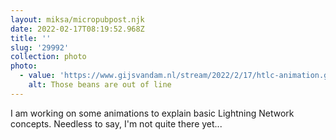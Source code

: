 ```yaml
---
layout: miksa/micropubpost.njk
date: 2022-02-17T08:19:52.968Z
title: ''
slug: '29992'
collection: photo
photo:
  - value: 'https://www.gijsvandam.nl/stream/2022/2/17/htlc-animation.gif'
    alt: Those beans are out of line
---
```

I am working on some animations to explain basic Lightning Network concepts. Needless to say, I&#39;m not quite there yet...
